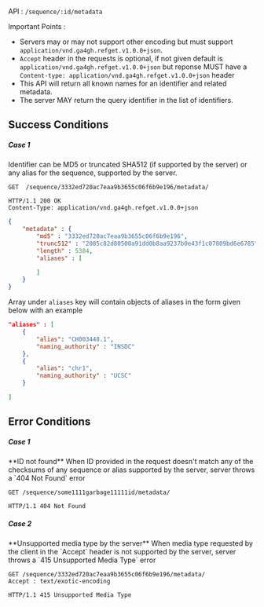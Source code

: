 API : `/sequence/:id/metadata`

Important Points :

 * Servers may or may not support other encoding but must support `application/vnd.ga4gh.refget.v1.0.0+json`.
 * `Accept` header in the requests is optional, if not given default is `application/vnd.ga4gh.refget.v1.0.0+json` but reponse MUST have a `Content-type: application/vnd.ga4gh.refget.v1.0.0+json` header
 * This API will return all known names for an identifier and related metadata.
 * The server MAY return the query identifier in the list of identifiers.


## Success Conditions
<h5> Case 1 </h5>
Identifier can be MD5 or truncated SHA512 (if supported by the server) or any alias for the sequence, supported by the server.


```
GET  /sequence/3332ed720ac7eaa9b3655c06f6b9e196/metadata/
```
```
HTTP/1.1 200 OK
Content-Type: application/vnd.ga4gh.refget.v1.0.0+json

```
```json
{
    "metadata" : {
        "md5" : "3332ed720ac7eaa9b3655c06f6b9e196",
        "trunc512" : "2085c82d80500a91dd0b8aa9237b0e43f1c07809bd6e6785",
        "length" : 5384,
        "aliases" : [

        ]
    }
}
```
Array under `aliases` key will contain objects of aliases in the form given below with an example
```json
"aliases" : [
    {
        "alias": "CH003448.1",
        "naming_authority" : "INSDC"
    },
    {
        "alias": "chr1",
        "naming_authority" : "UCSC"
    }

]

```

## Error Conditions
<h5> Case 1 </h5>
**ID not found**
When ID provided in the request doesn't match any of the checksums of any sequence or alias supported by the server, server throws a `404 Not Found` error

```
GET /sequence/some1111garbage11111id/metadata/
```

```
HTTP/1.1 404 Not Found
```

<h5> Case 2 </h5>
**Unsupported media type by the server**
When media type requested by the client in the `Accept` header is not supported by the server, server throws a `415 Unsupported Media Type` error

```
GET /sequence/3332ed720ac7eaa9b3655c06f6b9e196/metadata/
Accept : text/exotic-encoding
```

```
HTTP/1.1 415 Unsupported Media Type
```
